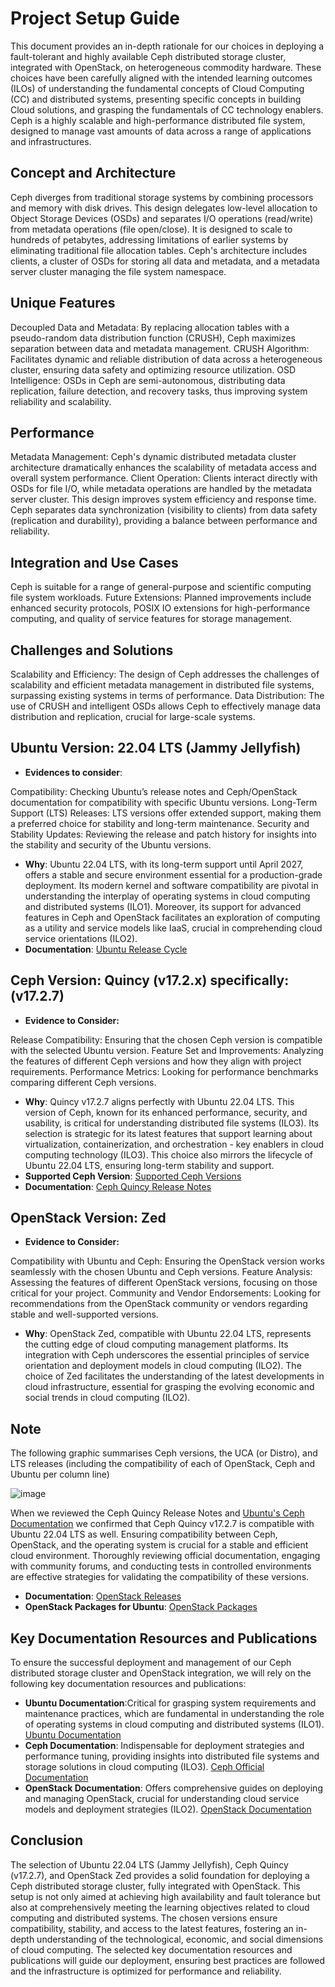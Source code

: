 # Project Setup Guide

This document provides an in-depth rationale for our choices in deploying a fault-tolerant and highly available Ceph distributed storage cluster, integrated with OpenStack, on heterogeneous commodity hardware. These choices have been carefully aligned with the intended learning outcomes (ILOs) of understanding the fundamental concepts of Cloud Computing (CC) and distributed systems, presenting specific concepts in building Cloud solutions, and grasping the fundamentals of CC technology enablers.
Ceph is a highly scalable and high-performance distributed file system, designed to manage vast amounts of data across a range of applications and infrastructures.

## Concept and Architecture

Ceph diverges from traditional storage systems by combining processors and memory with disk drives. This design delegates low-level allocation to Object Storage Devices (OSDs) and separates I/O operations (read/write) from metadata operations (file open/close).
It is designed to scale to hundreds of petabytes, addressing limitations of earlier systems by eliminating traditional file allocation tables.
Ceph's architecture includes clients, a cluster of OSDs for storing all data and metadata, and a metadata server cluster managing the file system namespace.

## Unique Features

Decoupled Data and Metadata: By replacing allocation tables with a pseudo-random data distribution function (CRUSH), Ceph maximizes separation between data and metadata management.
CRUSH Algorithm: Facilitates dynamic and reliable distribution of data across a heterogeneous cluster, ensuring data safety and optimizing resource utilization.
OSD Intelligence: OSDs in Ceph are semi-autonomous, distributing data replication, failure detection, and recovery tasks, thus improving system reliability and scalability.

## Performance

Metadata Management: Ceph's dynamic distributed metadata cluster architecture dramatically enhances the scalability of metadata access and overall system performance.
Client Operation: Clients interact directly with OSDs for file I/O, while metadata operations are handled by the metadata server cluster. This design improves system efficiency and response time.
Ceph separates data synchronization (visibility to clients) from data safety (replication and durability), providing a balance between performance and reliability.

## Integration and Use Cases

Ceph is suitable for a range of general-purpose and scientific computing file system workloads.
Future Extensions: Planned improvements include enhanced security protocols, POSIX IO extensions for high-performance computing, and quality of service features for storage management.

## Challenges and Solutions

Scalability and Efficiency: The design of Ceph addresses the challenges of scalability and efficient metadata management in distributed file systems, surpassing existing systems in terms of performance.
Data Distribution: The use of CRUSH and intelligent OSDs allows Ceph to effectively manage data distribution and replication, crucial for large-scale systems.

## Ubuntu Version: 22.04 LTS (Jammy Jellyfish)

-  **Evidences to consider**:

Compatibility: Checking Ubuntu’s release notes and Ceph/OpenStack documentation for compatibility with specific Ubuntu versions.
Long-Term Support (LTS) Releases: LTS versions offer extended support, making them a preferred choice for stability and long-term maintenance.
Security and Stability Updates: Reviewing the release and patch history for insights into the stability and security of the Ubuntu versions.

-   **Why**: Ubuntu 22.04 LTS, with its long-term support until April 2027, offers a stable and secure environment essential for a production-grade deployment. Its modern kernel and software compatibility are pivotal in understanding the interplay of operating systems in cloud computing and distributed systems (ILO1). Moreover, its support for advanced features in Ceph and OpenStack facilitates an exploration of computing as a utility and service models like IaaS, crucial in comprehending cloud service orientations (ILO2).
-   **Documentation**: [Ubuntu Release Cycle](https://ubuntu.com/about/release-cycle)

## Ceph Version: Quincy (v17.2.x) specifically: (v17.2.7)

-  **Evidence to Consider:**

Release Compatibility: Ensuring that the chosen Ceph version is compatible with the selected Ubuntu version.
Feature Set and Improvements: Analyzing the features of different Ceph versions and how they align with project requirements.
Performance Metrics: Looking for performance benchmarks comparing different Ceph versions.

-   **Why**: Quincy v17.2.7 aligns perfectly with Ubuntu 22.04 LTS. This version of Ceph, known for its enhanced performance, security, and usability, is critical for understanding distributed file systems (ILO3). Its selection is strategic for its latest features that support learning about virtualization, containerization, and orchestration - key enablers in cloud computing technology (ILO3). This choice also mirrors the lifecycle of Ubuntu 22.04 LTS, ensuring long-term stability and support.
-   **Supported Ceph Version**: [Supported Ceph Versions](https://ubuntu.com/ceph/docs/supported-ceph-versions)
-   **Documentation**: [Ceph Quincy Release Notes](https://docs.ceph.com/en/latest/releases/quincy/)

## OpenStack Version: Zed

-  **Evidence to Consider:**

Compatibility with Ubuntu and Ceph: Ensuring the OpenStack version works seamlessly with the chosen Ubuntu and Ceph versions.
Feature Analysis: Assessing the features of different OpenStack versions, focusing on those critical for your project.
Community and Vendor Endorsements: Looking for recommendations from the OpenStack community or vendors regarding stable and well-supported versions.

-   **Why**: OpenStack Zed, compatible with Ubuntu 22.04 LTS, represents the cutting edge of cloud computing management platforms. Its integration with Ceph underscores the essential principles of service orientation and deployment models in cloud computing (ILO2). The choice of Zed facilitates the understanding of the latest developments in cloud infrastructure, essential for grasping the evolving economic and social trends in cloud computing (ILO2).

## Note

The following graphic summarises Ceph versions, the UCA (or Distro), and LTS releases (including the compatibility of each of OpenStack, Ceph and Ubuntu per column line)

![image](https://github.com/AyoubMaimmadi/SP24-CSC537401-Project_1/assets/46249118/ee7d227c-67d5-4f8e-a6c1-fdfbcdb4f94d)

When we reviewed the Ceph Quincy Release Notes and [Ubuntu's Ceph Documentation](https://ubuntu.com/ceph/docs/supported-ceph-versions) we confirmed that Ceph Quincy v17.2.7 is compatible with Ubuntu 22.04 LTS as well. Ensuring compatibility between Ceph, OpenStack, and the operating system is crucial for a stable and efficient cloud environment. Thoroughly reviewing official documentation, engaging with community forums, and conducting tests in controlled environments are effective strategies for validating the compatibility of these versions.

-   **Documentation**: [OpenStack Releases](https://www.openstack.org/software/)
-   **OpenStack Packages for Ubuntu**: [OpenStack Packages](https://docs.openstack.org/install-guide/environment-packages-ubuntu.html)

## Key Documentation Resources and Publications

To ensure the successful deployment and management of our Ceph distributed storage cluster and OpenStack integration, we will rely on the following key documentation resources and publications:

-   **Ubuntu Documentation**:Critical for grasping system requirements and maintenance practices, which are fundamental in understanding the role of operating systems in cloud computing and distributed systems (ILO1). [Ubuntu Documentation](https://help.ubuntu.com/)
-   **Ceph Documentation**: Indispensable for deployment strategies and performance tuning, providing insights into distributed file systems and storage solutions in cloud computing (ILO3). [Ceph Official Documentation](https://docs.ceph.com/en/latest/)
-   **OpenStack Documentation**: Offers comprehensive guides on deploying and managing OpenStack, crucial for understanding cloud service models and deployment strategies (ILO2). [OpenStack Documentation](https://docs.openstack.org/)

## Conclusion

The selection of Ubuntu 22.04 LTS (Jammy Jellyfish), Ceph Quincy (v17.2.7), and OpenStack Zed provides a solid foundation for deploying a Ceph distributed storage cluster, fully integrated with OpenStack. This setup is not only aimed at achieving high availability and fault tolerance but also at comprehensively meeting the learning objectives related to cloud computing and distributed systems. The chosen versions ensure compatibility, stability, and access to the latest features, fostering an in-depth understanding of the technological, economic, and social dimensions of cloud computing. The selected key documentation resources and publications will guide our deployment, ensuring best practices are followed and the infrastructure is optimized for performance and reliability.

